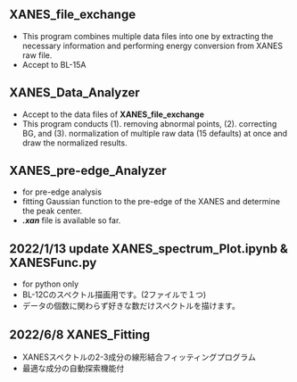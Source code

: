 ## XANES_file_exchange
- This program combines multiple data files into one by extracting the necessary information and performing energy conversion from XANES raw file.
- Accept to BL-15A
## XANES_Data_Analyzer
- Accept to the data files of **XANES_file_exchange**
- This program conducts (1). removing abnormal points, (2). correcting BG, and (3). normalization of multiple raw data (15 defaults) at once and draw the normalized results. 
## XANES_pre-edge_Analyzer
- for pre-edge analysis
- fitting Gaussian function to the pre-edge of the XANES and determine the peak center.
- ***.xan*** file is available so far. 
## 2022/1/13 update XANES_spectrum_Plot.ipynb & XANESFunc.py
- for python only
- BL-12Cのスペクトル描画用です。(2ファイルで１つ)
- データの個数に関わらず好きな数だけスペクトルを描けます。
## 2022/6/8 XANES_Fitting
- XANESスペクトルの2-3成分の線形結合フィッティングプログラム
- 最適な成分の自動探索機能付
